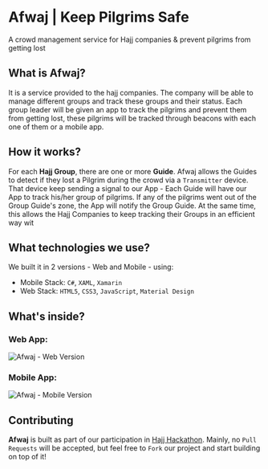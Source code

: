 # Afwaj | Keep Pilgrims Safe
A crowd management service for Hajj companies & prevent pilgrims from getting lost

## What is Afwaj?
It is a service provided to the hajj companies. The company will be able to manage different groups and track these groups and their status. Each group leader will be given an app to track the pilgrims and prevent them from getting lost, these pilgrims will be tracked through beacons with each one of them or a mobile app.

## How it works?
For each **Hajj Group**, there are one or more **Guide**. Afwaj allows the Guides to detect if they lost a Pilgrim during the crowd via a `Transmitter` device. That device keep sending a signal to our App - Each Guide will have our App to track his/her group of pilgrims. If any of the pilgrims went out of the Group Guide's zone, the App will notify the Group Guide. At the same time, this allows the Hajj Companies to keep tracking their Groups in an efficient way wit

## What technologies we use?
We built it in 2 versions - Web and Mobile - using:
- Mobile Stack: `C#`, `XAML`, `Xamarin`
- Web Stack: `HTML5`, `CSS3`, `JavaScript`, `Material Design`

## What's inside?
### Web App:

![Afwaj - Web Version](https://user-images.githubusercontent.com/16986422/43621694-7054a4f2-96e1-11e8-93f2-361086436e28.png)
### Mobile App:

![Afwaj - Mobile Version](https://challengepost-s3-challengepost.netdna-ssl.com/photos/production/software_photos/000/664/325/datas/gallery.jpg)

## Contributing
**Afwaj** is built as part of our participation in [Hajj Hackathon](). Mainly, no `Pull Requests` will be accepted, but feel free to `Fork` our project and start building on top of it!